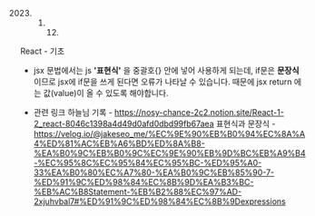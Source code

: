 2023. 01. 12. 
React - 기초 

- jsx 문법에서는 js **'표현식'** 을 중괄호{} 안에 넣어 사용하게 되는데, if문은 **문장식** 이므로 jsx에 if문을 쓰게 된다면 오류가 나타날 수 있습니다. 때문에 jsx return 에는 값(value)이 올 수 있도록 해야합니다.


- 관련 링크
하늘님 기록 - https://nosy-chance-2c2.notion.site/React-1-2_react-8046c1398a4d49d0afd0dbd99fb67aea
표현식과 문장식 - https://velog.io/@jakeseo_me/%EC%9E%90%EB%B0%94%EC%8A%A4%ED%81%AC%EB%A6%BD%ED%8A%B8-%EA%B0%9C%EB%B0%9C%EC%9E%90%EB%9D%BC%EB%A9%B4-%EC%95%8C%EC%95%84%EC%95%BC-%ED%95%A0-33%EA%B0%80%EC%A7%80-%EA%B0%9C%EB%85%90-7-%ED%91%9C%ED%98%84%EC%8B%9D%EA%B3%BC-%EB%AC%B8Statement-%EB%B2%88%EC%97%AD-2xjuhvbal7#%ED%91%9C%ED%98%84%EC%8B%9Dexpressions

